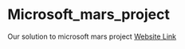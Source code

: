 # Microsoft_mars_project
Our solution to microsoft mars project
[Website Link](https://bellaciao.azurewebsites.net/)
